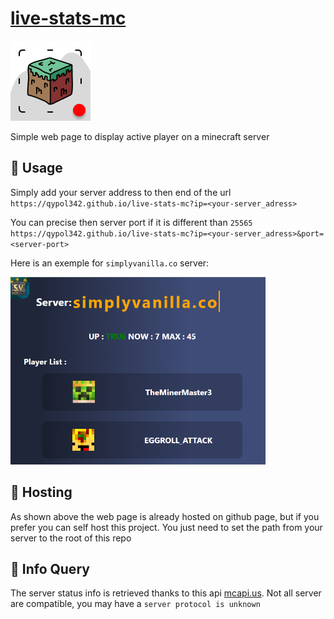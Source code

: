 # [live-stats-mc](https://qypol342.github.io/live-stats-mc?ip=simplyvanilla.co)
![](src/icon.png)

Simple web page to display active player on a minecraft server

## 📗 Usage
Simply add your server address to then end of the url </br>
`https://qypol342.github.io/live-stats-mc?ip=<your-server_adress>`

You can precise then server port if it is different than `25565`</br>
`https://qypol342.github.io/live-stats-mc?ip=<your-server_adress>&port=<server-port>`


Here is an exemple for `simplyvanilla.co` server:


<a href="https://qypol342.github.io/live-stats-mc?ip=simplyvanilla.co">
<img src="src/exemple.png" height=300>
</a>

## 📮 Hosting
As shown above the web page is already hosted on github page, but if you prefer you can self host this project. You just need to set the path from your server to the root of this repo





## 🔧 Info Query
The server status info is retrieved thanks to this api [mcapi.us](mcapi.us). Not all server are compatible, you may have a `server protocol is unknown`

